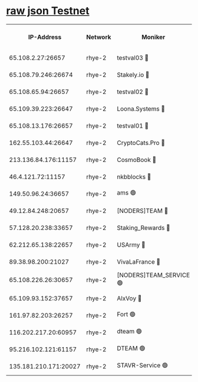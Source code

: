 
[raw json Testnet](https://rpc-check.quickt.stavr.tech/quickt/rpc-quickt-result.json)
=


<table><tr><th>IP-Address</th><th>Network</th><th>Moniker</th><th>Latest Block Height</th><th>Earliest Block Height</th><th>Catching Up</th><th>Tx Index</th><th>Voting Power</th><th>Scan Time</th></tr><tr><td>65.108.2.27:26657</td><td>rhye-2</td><td>testval03 🔴</td><td>646366</td><td>1</td><td>False</td><td>on</td><td>11002050</td><td>2024-02-04T02:55:49.666552005UTC</td></tr><tr><td>65.108.79.246:26674</td><td>rhye-2</td><td>Stakely.io 🔴</td><td>646366</td><td>1</td><td>False</td><td>on</td><td>10010</td><td>2024-02-04T02:55:54.211810471UTC</td></tr><tr><td>65.108.65.94:26657</td><td>rhye-2</td><td>testval02 🔴</td><td>646367</td><td>1</td><td>False</td><td>on</td><td>11002050</td><td>2024-02-04T02:55:56.968597328UTC</td></tr><tr><td>65.109.39.223:26647</td><td>rhye-2</td><td>Loona.Systems 🔴</td><td>646368</td><td>1</td><td>False</td><td>off</td><td>86949</td><td>2024-02-04T02:55:59.938541457UTC</td></tr><tr><td>65.108.13.176:26657</td><td>rhye-2</td><td>testval01 🔴</td><td>646368</td><td>1</td><td>False</td><td>on</td><td>13082010</td><td>2024-02-04T02:56:00.677737827UTC</td></tr><tr><td>162.55.103.44:26647</td><td>rhye-2</td><td>CryptoCats.Pro 🔴</td><td>646373</td><td>1</td><td>False</td><td>off</td><td>9999</td><td>2024-02-04T02:56:30.936384366UTC</td></tr><tr><td>213.136.84.176:11157</td><td>rhye-2</td><td>CosmoBook 🔴</td><td>646372</td><td>65301</td><td>False</td><td>off</td><td>1528057</td><td>2024-02-04T02:56:24.553040243UTC</td></tr><tr><td>46.4.121.72:11157</td><td>rhye-2</td><td>nkbblocks 🔴</td><td>646364</td><td>70101</td><td>False</td><td>off</td><td>81491</td><td>2024-02-04T02:55:41.584363621UTC</td></tr><tr><td>149.50.96.24:36657</td><td>rhye-2</td><td>ams 🟢</td><td>646370</td><td>133501</td><td>False</td><td>on</td><td>0</td><td>2024-02-04T02:56:13.997893758UTC</td></tr><tr><td>49.12.84.248:20657</td><td>rhye-2</td><td>[NODERS]TEAM 🔴</td><td>646370</td><td>146001</td><td>False</td><td>on</td><td>59690</td><td>2024-02-04T02:56:11.603348418UTC</td></tr><tr><td>57.128.20.238:33657</td><td>rhye-2</td><td>Staking_Rewards 🔴</td><td>646368</td><td>149101</td><td>False</td><td>on</td><td>9900</td><td>2024-02-04T02:55:59.594492397UTC</td></tr><tr><td>62.212.65.138:22657</td><td>rhye-2</td><td>USArmy 🔴</td><td>563100</td><td>198001</td><td>False</td><td>on</td><td>59069</td><td>2024-02-04T02:55:49.020363050UTC</td></tr><tr><td>89.38.98.200:21027</td><td>rhye-2</td><td>VivaLaFrance 🔴</td><td>646365</td><td>220501</td><td>False</td><td>off</td><td>10000</td><td>2024-02-04T02:55:44.185850728UTC</td></tr><tr><td>65.108.226.26:30657</td><td>rhye-2</td><td>[NODERS]TEAM_SERVICE 🟢</td><td>646368</td><td>241501</td><td>False</td><td>on</td><td>0</td><td>2024-02-04T02:56:00.300692046UTC</td></tr><tr><td>65.109.93.152:37657</td><td>rhye-2</td><td>AlxVoy 🔴</td><td>646365</td><td>315173</td><td>False</td><td>on</td><td>143351</td><td>2024-02-04T02:55:46.597781187UTC</td></tr><tr><td>161.97.82.203:26257</td><td>rhye-2</td><td>Fort 🟢</td><td>563100</td><td>330438</td><td>False</td><td>on</td><td>0</td><td>2024-02-04T02:55:41.239178463UTC</td></tr><tr><td>116.202.217.20:60957</td><td>rhye-2</td><td>dteam 🟢</td><td>646367</td><td>421794</td><td>False</td><td>on</td><td>0</td><td>2024-02-04T02:55:57.204819430UTC</td></tr><tr><td>95.216.102.121:61157</td><td>rhye-2</td><td>DTEAM 🟢</td><td>642581</td><td>641501</td><td>False</td><td>on</td><td>0</td><td>2024-02-04T02:55:54.570875427UTC</td></tr><tr><td>135.181.210.171:20027</td><td>rhye-2</td><td>STAVR-Service 🟢</td><td>646369</td><td>645001</td><td>False</td><td>on</td><td>0</td><td>2024-02-04T02:56:09.270324686UTC</td></tr></table>